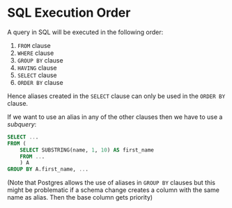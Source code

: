 # SQL Execution Order

A query in SQL will be executed in the following order:

1. `FROM` clause
2. `WHERE` clause
3. `GROUP BY` clause
4. `HAVING` clause
5. `SELECT` clause
6. `ORDER BY` clause

Hence aliases created in the `SELECT` clause can only be used in the `ORDER BY` clause.

If we want to use an alias in any of the other clauses then we have to use a *subquery*:

```sql
SELECT ...
FROM (
    SELECT SUBSTRING(name, 1, 10) AS first_name
    FROM ...
	) A
GROUP BY A.first_name, ...
```



(Note that Postgres allows the use of aliases in `GROUP BY` clauses but this might be problematic if a schema change creates a column with the same name as alias. Then the base column gets priority)